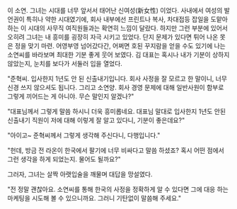 이 소연. 
그녀는 시대를 너무 앞서서 태어난 신여성(新女性) 이었다. 
사내에서 여성의 발언권이 특히나 약한 시대였기에, 회사 내부에선 프린트나 복사, 차대접등 잡일을 도맡아 하는 이 시대의 사무직 여직원들과는 확연히 느낌이 달랐다. 
하지만 그런 부분에 있어서 오히려 그녀는 내 흥미를 굉장히 자극 시키고 있었다. 
단지 문제가 있다면 튀어 나온 못은 정을 맞기 마련. 어영부영 넘어갔다간, 어쩌면 호된 꾸지람을 얻을 수도 있기에 나는 소연씨를 바라보며 최대한 기분 좋게 웃어 보였다. 
김 대표는 혹시나 내가 기분이 상하지 않았는지, 눈치를 보다가 서둘러 입을 열었다. 

"준혁씨. 입사한지 1년도 안 된 신출내기입니다. 회사 사정을 잘 모르고 한 말이니, 너무 신경 쓰지 않으셔도 됩니다. 그리고 소연양. 회사 경영 문제에 대해 일반사원이 함부로 그렇게 끼어드는 게 아니야. 무슨 말인지 알겠나?" 

"대표님께서 그렇게 말씀 하시니 더욱 흥미롭네요. 대표님 말대로 입사한지 1년도 안된 신출내기 직원이 저에 대해 이렇게 잘 알고 있다니, 기분이 좋은데요?" 

"아이고~ 준혁씨께서 그렇게 생각해 주신다니, 다행입니다." 

"헌데, 방금 전 라온이 한국에서 팔기에 너무 비싸다고 말씀 하셨죠? 혹시 어떤 점에서 그런 생각을 하게 되었는지. 물어도 될까요?" 

그러자, 그녀는 살짝 아랫입술을 깨물며 대답을 망설였다. 

"전 정말 괜찮아요. 소연씨를 통해 한국의 사정을 정확하게 알 수 있다면 그에 대응 하는 마케팅을 시도해 볼 수 있으니까요. 그러니 기탄없이 말씀해 주세요." 
